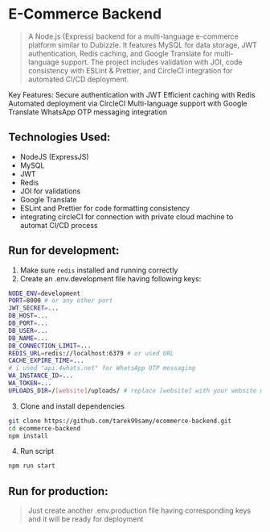 # E-Commerce Backend

> A Node.js (Express) backend for a multi-language e-commerce platform similar to Dubizzle. It features MySQL for data storage, JWT authentication, Redis caching, and Google Translate for multi-language support. The project includes validation with JOI, code consistency with ESLint & Prettier, and CircleCI integration for automated CI/CD deployment.

Key Features:
Secure authentication with JWT
Efficient caching with Redis
Automated deployment via CircleCI
Multi-language support with Google Translate
WhatsApp OTP messaging integration


## Technologies Used:

- NodeJS (ExpressJS)
- MySQL
- JWT
- Redis
- JOI for validations
- Google Translate
- ESLint and Prettier for code formatting consistency
- integrating circleCI for connection with private cloud machine to automat CI/CD process

## Run for development:
1. Make sure `redis` installed and running correctly
2. Create an .env.development file having following keys:
```sh
NODE_ENV=development
PORT=8000 # or any other port
JWT_SECRET=...
DB_HOST=...
DB_PORT=...
DB_USER=...
DB_NAME=...
DB_CONNECTION_LIMIT=...
REDIS_URL=redis://localhost:6379 # or used URL
CACHE_EXPIRE_TIME=...
# i used "api.4whats.net" for WhatsApp OTP messaging 
WA_INSTANCE_ID=...
WA_TOKEN=...
UPLOADS_DIR=/[website]/uploads/ # replace [website] with your website name
```
3. Clone and install dependencies
```sh
git clone https://github.com/tarek99samy/ecommerce-backend.git
cd ecommerce-backend
npm install
```
4. Run script
```sh
npm run start
```

## Run for production:
> Just create another .env.production file having corresponding keys and it will be ready for deployment
